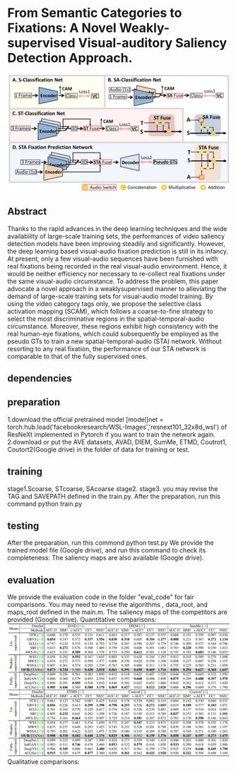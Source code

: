 # From Semantic Categories to Fixations: A Novel Weakly-supervised Visual-auditory Saliency Detection Approach.
![net](https://github.com/CVPR2021Submit/STANet/blob/main/fig/net.gif)
## Abstract
Thanks to the rapid advances in the deep learning techniques and the wide availability of large-scale training sets,
the performances of video saliency detection models have been improving steadily and significantly. However, the deep learning based visual-audio fixation prediction is still
in its infancy. At present, only a few visual-audio sequences have been furnished with real fixations being recorded in the real visual-audio environment. Hence, it would be neither efficiency nor necessary to re-collect real fixations under the same visual-audio circumstance. To address the problem, this paper advocate a novel approach in a weaklysupervised manner to alleviating the demand of large-scale training sets for visual-audio model training. By using the video category tags only, we propose the selective class activation mapping (SCAM), which follows a coarse-to-fine strategy to select the most discriminative regions in the spatial-temporal-audio circumstance. Moreover, these regions exhibit high consistency with the real human-eye fixations, which could subsequently be employed as the pseudo GTs to train a new spatial-temporal-audio (STA) network. Without resorting to any real fixation, the performance of our STA network is comparable to that of the fully supervised ones.
## dependencies
## preparation
1.download the official pretrained model [model]net = torch.hub.load('facebookresearch/WSL-Images','resnext101_32x8d_wsl') of ResNeXt implemented in Pytorch if you want to train the network again.
2.download or put the AVE datasets, AVAD, DIEM, SumMe, ETMD, Coutrot1, Coutort2(Google drive) in the folder of data for training or test.
## training
stage1.Scoarse, STcoarse, SAcoarse
stage2.
stage3.
you may revise the TAG and SAVEPATH defined in the train.py. After the preparation, run this command
python train.py
## testing
After the preparation, run this commond
python test.py
We provide the trained model file (Google drive), and run this command to check its completeness:
The saliency maps are also available (Google drive).
## evaluation
We provide the evaluation code in the folder "eval_code" for fair comparisons. 
You may need to revise the algorithms , data_root, and maps_root defined in the main.m. 
The saliency maps of the competitors are provided (Google drive).
Quantitative comparisons:
![Quantitative](https://github.com/CVPR2021Submit/STANet/blob/main/fig/cvpr2021.gif)
Qualitative comparisons:
